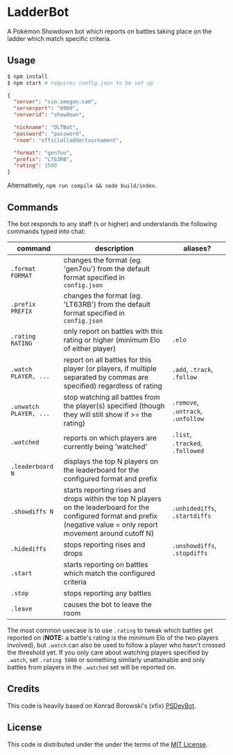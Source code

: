 # LadderBot

A Pokémon Showdown bot which reports on battles taking place on the ladder which
match specific criteria.

## Usage

```sh
$ npm install
$ npm start # requires config.json to be set up
```

```json
{
  "server": "sim.smogon.com",
  "serverport": "8000",
  "serverid": "showdown",

  "nickname": "OLTBot",
  "password": "password",
  "room": "officialladdertournament",

  "format": "gen7ou",
  "prefix": "LT63RB",
  "rating": 1500
}
```

Alternatively, `npm run compile && node build/index`.

## Commands

The bot responds to any staff (`%` or higher) and understands the following
commands typed into chat:

| **command** | **description** | **aliases?** |
| ----------- | ----------------| -------------|
| `.format FORMAT`| changes the format (eg. 'gen7ou') from the default format specified in `config.json` | |
| `.prefix PREFIX` | changes the format (eg. 'LT63RB') from the default format specified in `config.json` | |
| `.rating RATING` | only report on battles with this rating or higher (minimum Elo of either player) | `.elo` |
| `.watch PLAYER, ...` | report on all battles for this player (or players, if multiple separated by commas are specified) regardless of rating | `.add`, `.track`, `.follow` |
| `.unwatch PLAYER, ...` | stop watching all battles from the player(s) specified (though they will still show if >= the rating) | `.remove`, `.untrack`, `.unfollow` |
| `.watched` | reports on which players are currently being 'watched' | `.list`, `.tracked`, `.followed` |
| `.leaderboard N` | displays the top N players on the leaderboard for the configured format and prefix | |
| `.showdiffs N` | starts reporting rises and drops within the top N players on the leaderboard for the configured format and prefix (negative value = only report movement around cutoff N) | `.unhidediffs`, `.startdiffs` |
| `.hidediffs`| stops reporting rises and drops | `.unshowdiffs`, `.stopdiffs` |
| `.start` | starts reporting on battles which match the configured criteria | |
| `.stop` | stops reporting any battles | |
| `.leave` | causes the bot to leave the room | |

The most common usecase is to use `.rating` to tweak which battles get reported
on (**NOTE:** a battle's rating is the *minimum* Elo of the two players
involved), but `.watch` can also be used to follow a player who hasn't crossed the
threshold yet. If you only care about watching players specified by `.watch`,
set `.rating 5000` or something similarly unattainable and only battles from
players in the `.watched` set will be reported on.

## Credits

This code is heavily based on Konrad Borowski's (xfix)
[PSDevBot](https://gitlab.com/KonradBorowski/PSDevBot).

## License

This code is distributed under the under the terms of the [MIT License][1].

[1]: https://github.com/pkmn-cc/LadderBot/blob/master/LICENSE
